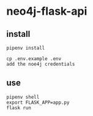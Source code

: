 # neo4j-flask-api

## install 

```commandline
pipenv install

cp .env.example .env
add the noe4j credentials
```

## use

```commandline
pipenv shell
export FLASK_APP=app.py
flask run
```
